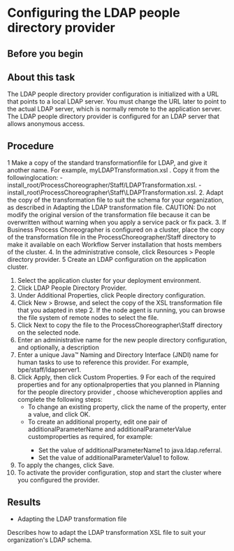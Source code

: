 <!-- image -->

# Configuring the LDAP people directory provider

## Before you begin

## About this task

The LDAP people directory provider configuration is initialized
with a URL that points to a local LDAP server. You must change the
URL later to point to the actual LDAP server, which is normally remote
to the application server. The LDAP people directory provider is configured
for an LDAP server that allows anonymous access.

## Procedure

1 Make a copy of the standard transformationfile for LDAP, and give it another name. For example, myLDAPTransformation.xsl . Copy it from the followinglocation:
    - install\_root/ProcessChoreographer/Staff/LDAPTransformation.xsl.
    - install\_root\ProcessChoreographer\Staff\LDAPTransformation.xsl.
2. Adapt the copy of the transformation file
to suit the schema for your organization, as described in Adapting the LDAP transformation file.  CAUTION: Do not modify the original version of the transformation
file because it can be overwritten without warning when you apply
a service pack or fix pack.
3. If Business Process Choreographer is configured on a cluster,
place the copy of the transformation file in the ProcessChoreographer/Staff directory
to make it available on each Workflow Server installation
that hosts members of the cluster.
4. In the administrative console, click Resources  > People directory provider.
5 Create an LDAP configuration on the application cluster.

1. Select the application cluster for
your deployment environment.
2. Click LDAP People Directory Provider.
3. Under Additional Properties,
click People directory configuration.
4. Click New > Browse, and select the copy of the XSL transformation file
that you adapted in step 2. If the node agent is running, you can browse the file
system of remote nodes to select the file.
5. Click Next to copy the file to
the ProcessChoreographer\Staff directory on the selected
node.
6. Enter an administrative name for the new people directory
configuration, and optionally, a description
7. Enter a unique Java™ Naming
and Directory Interface (JNDI) name for human tasks to use to reference
this provider.  For example, bpe/staff/ldapserver1.
8. Click Apply, then click Custom
Properties.
9 For each of the required properties and for any optionalproperties that you planned in Planning for the people directory provider , choose whicheveroption applies and complete the following steps:
    - To change an existing property, click the name of the property,
enter a value, and click OK.
    - To create an additional property, edit one pair of additionalParameterName<number> and additionalParameterValue<number> customproperties as required, for example:
        - Set the value of additionalParameterName1 to java.ldap.referral.
        - Set the value of additionalParameterValue1 to follow.
10. To apply the changes, click Save.
6. To activate the provider configuration, stop and start
the cluster where you configured the provider.

## Results

- Adapting the LDAP transformation file

Describes how to adapt the LDAP transformation XSL file to suit your organization's LDAP schema.